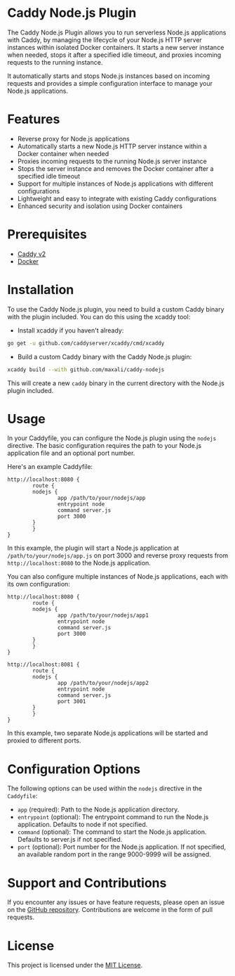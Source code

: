 # Caddy Node.js Plugin

The Caddy Node.js Plugin allows you to run serverless Node.js applications with Caddy, by managing the lifecycle of your Node.js HTTP server instances within isolated Docker containers. It starts a new server instance when needed, stops it after a specified idle timeout, and proxies incoming requests to the running instance.

It automatically starts and stops Node.js instances based on incoming requests and provides a simple configuration interface to manage your Node.js applications.

# Features

- Reverse proxy for Node.js applications
- Automatically starts a new Node.js HTTP server instance within a Docker container when needed
- Proxies incoming requests to the running Node.js server instance
- Stops the server instance and removes the Docker container after a specified idle timeout
- Support for multiple instances of Node.js applications with different configurations
- Lightweight and easy to integrate with existing Caddy configurations
- Enhanced security and isolation using Docker containers

# Prerequisites

- [Caddy v2](https://caddyserver.com/docs/install)
- [Docker](https://www.docker.com/get-started)

# Installation

To use the Caddy Node.js plugin, you need to build a custom Caddy binary with the plugin included. You can do this using the xcaddy tool:

- Install xcaddy if you haven't already:

```bash
go get -u github.com/caddyserver/xcaddy/cmd/xcaddy
```

- Build a custom Caddy binary with the Caddy Node.js plugin:

```bash
xcaddy build --with github.com/maxali/caddy-nodejs
```

This will create a new `caddy` binary in the current directory with the Node.js plugin included.

# Usage

In your Caddyfile, you can configure the Node.js plugin using the `nodejs` directive. The basic configuration requires the path to your Node.js application file and an optional port number.

Here's an example Caddyfile:

```
http://localhost:8080 {
		route {
        nodejs {
                app /path/to/your/nodejs/app
                entrypoint node
                command server.js
                port 3000
        }
		}
}
```

In this example, the plugin will start a Node.js application at `/path/to/your/nodejs/app.js` on port 3000 and reverse proxy requests from `http://localhost:8080` to the Node.js application.

You can also configure multiple instances of Node.js applications, each with its own configuration:

```
http://localhost:8080 {
		route {
        nodejs {
                app /path/to/your/nodejs/app1
                entrypoint node
                command server.js
                port 3000
        }
		}
}

http://localhost:8081 {
		route {
        nodejs {
                app /path/to/your/nodejs/app2
                entrypoint node
                command server.js
                port 3001
        }
		}
}
```

In this example, two separate Node.js applications will be started and proxied to different ports.

# Configuration Options

The following options can be used within the `nodejs` directive in the `Caddyfile`:

- `app` (required): Path to the Node.js application directory.
- `entrypoint` (optional): The entrypoint command to run the Node.js application. Defaults to node if not specified.
- `command` (optional): The command to start the Node.js application. Defaults to server.js if not specified.
- `port` (optional): Port number for the Node.js application. If not specified, an available random port in the range 9000-9999 will be assigned.

# Support and Contributions

If you encounter any issues or have feature requests, please open an issue on the [GitHub repository](https://github.com/maxali/caddy-nodejs). Contributions are welcome in the form of pull requests.

# License

This project is licensed under the [MIT License](https://opensource.org/licenses/MIT).
